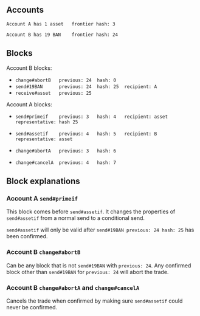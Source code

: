 ## Accounts
`Account A has 1 asset   frontier hash: 3`

`Account B has 19 BAN    frontier hash: 24`


## Blocks

Account B blocks:
* `change#abortB   previous: 24  hash: 0`
* `send#19BAN      previous: 24  hash: 25  recipient: A`
* `receive#asset   previous: 25`


Account A blocks:
* `send#primeif    previous: 3   hash: 4   recipient: asset   representative: hash 25`
* `send#assetif    previous: 4   hash: 5   recipient: B       representative: asset`

* `change#abortA   previous: 3   hash: 6`
* `change#cancelA  previous: 4   hash: 7`


## Block explanations

### Account A `send#primeif`
This block comes before `send#assetif`. It changes the properties of `send#assetif` from a normal
send to a conditional send.

`send#assetif` will only be valid after `send#19BAN previous: 24 hash: 25` has been confirmed.


### Account B `change#abortB`
Can be any block that is not `send#19BAN` with `previous: 24`.
Any confirmed block other than `send#19BAN` for `previous: 24` will abort the trade.


### Account B `change#abortA` and `change#cancelA`

Cancels the trade when confirmed by making sure `send#assetif` could never be confirmed.
